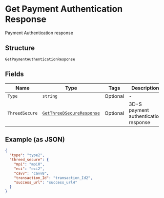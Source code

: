 
# Get Payment Authentication Response

Payment Authentication response

## Structure

`GetPaymentAuthenticationResponse`

## Fields

| Name | Type | Tags | Description |
|  --- | --- | --- | --- |
| `Type` | `string` | Optional | - |
| `ThreedSecure` | [`GetThreeDSecureResponse`](../../doc/models/get-three-d-secure-response.md) | Optional | 3D-S payment authentication response |

## Example (as JSON)

```json
{
  "type": "type2",
  "threed_secure": {
    "mpi": "mpi0",
    "eci": "eci2",
    "cavv": "cavv8",
    "transaction_Id": "transaction_Id2",
    "success_url": "success_url4"
  }
}
```

